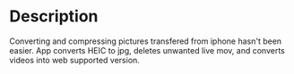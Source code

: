 # Description
Converting and compressing pictures transfered from iphone hasn't been easier. 
App converts HEIC to jpg, deletes unwanted live mov, and converts videos into web supported version.

